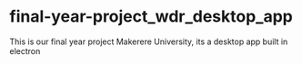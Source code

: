 # final-year-project_wdr_desktop_app
This is our final year project Makerere University, its a desktop app built in electron
